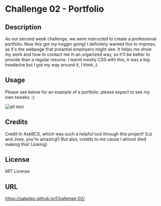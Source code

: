 # Challenge 02 - Portfolio

## Description

As our second week challenge, we were instructed to create a professional portfolio. Now this got my noggin going!
I definitely wanted this to impress, as it's the webpage that potantial employers might see. It helps me show my work and 
how to contact me in an organized way, so it'll be better to provide than a regular resume.
I learnt mostly CSS with this, it was a big headache but I got my way around it, I think ;).

## Usage

Please see below for an example of a portfolio, please expect to see my own tweaks. :)

![alt text](assets/images/EXPECT.gif)

## Credits

Credit to AskBCS, which was such a helpful tool through this project! (Liz and Jose, you're amazing!)
But also, credits to me cause I almost died making this! (Joking)

## License

MIT License

## URL

https://sabplpz.github.io/Challenge-02/
